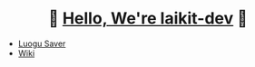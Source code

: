 <div align="center">
  <h1>🎉 <a href="https://laikit.dev">Hello, We're laikit-dev</a> 🥳</h1>
</div>

- [Luogu Saver](https://www.luogu.me)
- [Wiki](https://help.luogu.me)
